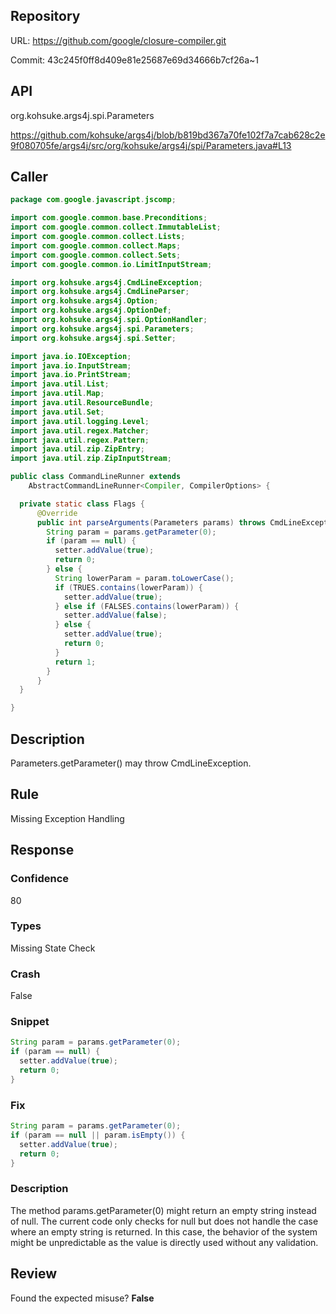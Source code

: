 ## Repository

URL: https://github.com/google/closure-compiler.git

Commit: 43c245f0ff8d409e81e25687e69d34666b7cf26a~1

## API

org.kohsuke.args4j.spi.Parameters

https://github.com/kohsuke/args4j/blob/b819bd367a70fe102f7a7cab628c2e9f080705fe/args4j/src/org/kohsuke/args4j/spi/Parameters.java#L13

## Caller

```java
package com.google.javascript.jscomp;

import com.google.common.base.Preconditions;
import com.google.common.collect.ImmutableList;
import com.google.common.collect.Lists;
import com.google.common.collect.Maps;
import com.google.common.collect.Sets;
import com.google.common.io.LimitInputStream;

import org.kohsuke.args4j.CmdLineException;
import org.kohsuke.args4j.CmdLineParser;
import org.kohsuke.args4j.Option;
import org.kohsuke.args4j.OptionDef;
import org.kohsuke.args4j.spi.OptionHandler;
import org.kohsuke.args4j.spi.Parameters;
import org.kohsuke.args4j.spi.Setter;

import java.io.IOException;
import java.io.InputStream;
import java.io.PrintStream;
import java.util.List;
import java.util.Map;
import java.util.ResourceBundle;
import java.util.Set;
import java.util.logging.Level;
import java.util.regex.Matcher;
import java.util.regex.Pattern;
import java.util.zip.ZipEntry;
import java.util.zip.ZipInputStream;

public class CommandLineRunner extends
    AbstractCommandLineRunner<Compiler, CompilerOptions> {

  private static class Flags {
      @Override
      public int parseArguments(Parameters params) throws CmdLineException {
        String param = params.getParameter(0);
        if (param == null) {
          setter.addValue(true);
          return 0;
        } else {
          String lowerParam = param.toLowerCase();
          if (TRUES.contains(lowerParam)) {
            setter.addValue(true);
          } else if (FALSES.contains(lowerParam)) {
            setter.addValue(false);
          } else {
            setter.addValue(true);
            return 0;
          }
          return 1;
        }
      }
  }

}

```

## Description

Parameters.getParameter() may throw CmdLineException.


## Rule

Missing Exception Handling

## Response

### Confidence

80

### Types

Missing State Check

### Crash

False

### Snippet

```java
String param = params.getParameter(0);
if (param == null) {
  setter.addValue(true);
  return 0;
}
```

### Fix

```java
String param = params.getParameter(0);
if (param == null || param.isEmpty()) {
  setter.addValue(true);
  return 0;
}
```

### Description

The method params.getParameter(0) might return an empty string instead of null. The current code only checks for null but does not handle the case where an empty string is returned. In this case, the behavior of the system might be unpredictable as the value is directly used without any validation.

## Review

Found the expected misuse? **False**

